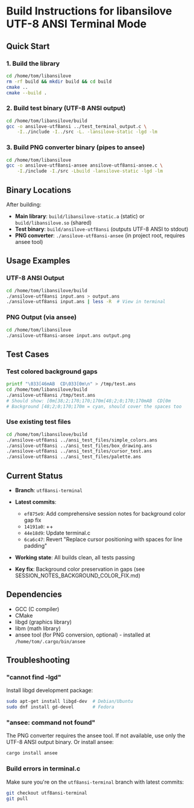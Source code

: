 # Build Instructions for libansilove UTF-8 ANSI Terminal Mode

## Quick Start

### 1. Build the library
```bash
cd /home/tom/libansilove
rm -rf build && mkdir build && cd build
cmake ..
cmake --build .
```

### 2. Build test binary (UTF-8 ANSI output)
```bash
cd /home/tom/libansilove/build
gcc -o ansilove-utf8ansi ../test_terminal_output.c \
    -I../include -I../src -L. -lansilove-static -lgd -lm
```

### 3. Build PNG converter binary (pipes to ansee)
```bash
cd /home/tom/libansilove
gcc -o ansilove-utf8ansi-ansee ansilove-utf8ansi-ansee.c \
    -I./include -I./src -Lbuild -lansilove-static -lgd -lm
```

## Binary Locations

After building:
- **Main library**: `build/libansilove-static.a` (static) or `build/libansilove.so` (shared)
- **Test binary**: `build/ansilove-utf8ansi` (outputs UTF-8 ANSI to stdout)
- **PNG converter**: `./ansilove-utf8ansi-ansee` (in project root, requires ansee tool)

## Usage Examples

### UTF-8 ANSI Output
```bash
cd /home/tom/libansilove/build
./ansilove-utf8ansi input.ans > output.ans
./ansilove-utf8ansi input.ans | less -R  # View in terminal
```

### PNG Output (via ansee)
```bash
cd /home/tom/libansilove
./ansilove-utf8ansi-ansee input.ans output.png
```

## Test Cases

### Test colored background gaps
```bash
printf "\033[46mAB  CD\033[0m\n" > /tmp/test.ans
cd /home/tom/libansilove/build
./ansilove-utf8ansi /tmp/test.ans
# Should show: [0m[38;2;170;170;170m[48;2;0;170;170mAB  CD[0m
# Background [48;2;0;170;170m = cyan, should cover the spaces too
```

### Use existing test files
```bash
cd /home/tom/libansilove/build
./ansilove-utf8ansi ../ansi_test_files/simple_colors.ans
./ansilove-utf8ansi ../ansi_test_files/box_drawing.ans
./ansilove-utf8ansi ../ansi_test_files/cursor_test.ans
./ansilove-utf8ansi ../ansi_test_files/palette.ans
```

## Current Status

- **Branch**: `utf8ansi-terminal`
- **Latest commits**:
  - `ef875e9`: Add comprehensive session notes for background color gap fix
  - `14191a0`: ++
  - `44e18d9`: Update terminal.c
  - `6ca6c47`: Revert "Replace cursor positioning with spaces for line padding"
  
- **Working state**: All builds clean, all tests passing
- **Key fix**: Background color preservation in gaps (see SESSION_NOTES_BACKGROUND_COLOR_FIX.md)

## Dependencies

- GCC (C compiler)
- CMake
- libgd (graphics library)
- libm (math library)
- ansee tool (for PNG conversion, optional) - installed at `/home/tom/.cargo/bin/ansee`

## Troubleshooting

### "cannot find -lgd"
Install libgd development package:
```bash
sudo apt-get install libgd-dev  # Debian/Ubuntu
sudo dnf install gd-devel       # Fedora
```

### "ansee: command not found"
The PNG converter requires the ansee tool. If not available, use only the UTF-8 ANSI output binary.
Or install ansee:
```bash
cargo install ansee
```

### Build errors in terminal.c
Make sure you're on the `utf8ansi-terminal` branch with latest commits:
```bash
git checkout utf8ansi-terminal
git pull
```
